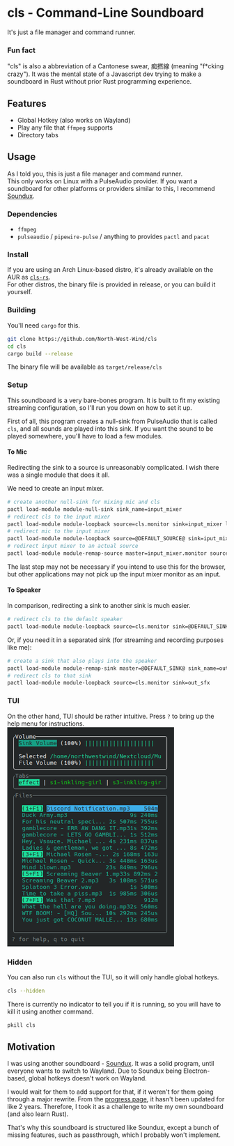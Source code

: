 # cls - Command-Line Soundboard
It's just a file manager and command runner.

### Fun fact
"cls" is also a abbreviation of a Cantonese swear, 痴撚線 (meaning "f*cking crazy"). It was the mental state of a Javascript dev trying to make a soundboard in Rust without prior Rust programming experience.

## Features
- Global Hotkey (also works on Wayland)
- Play any file that `ffmpeg` supports
- Directory tabs

## Usage
As I told you, this is just a file manager and command runner.  
This only works on Linux with a PulseAudio provider. If you want a soundboard for other platforms or providers similar to this, I recommend [Soundux](https://github.com/Soundux/Soundux).

### Dependencies
- `ffmpeg`
- `pulseaudio` / `pipewire-pulse` / anything to provides `pactl` and `pacat`

### Install
If you are using an Arch Linux-based distro, it's already available on the AUR as [`cls-rs`](https://aur.archlinux.org/packages/cls-rs).  
For other distros, the binary file is provided in release, or you can build it yourself.

### Building
You'll need `cargo` for this.
```bash
git clone https://github.com/North-West-Wind/cls
cd cls
cargo build --release
```
The binary file will be available as `target/release/cls`

### Setup
This soundboard is a very bare-bones program. It is built to fit my existing streaming configuration, so I'll run you down on how to set it up.

First of all, this program creates a null-sink from PulseAudio that is called `cls`, and all sounds are played into this sink. If you want the sound to be played somewhere, you'll have to load a few modules.

#### To Mic
Redirecting the sink to a source is unreasonably complicated. I wish there was a single module that does it all.

We need to create an input mixer.

```bash
# create another null-sink for mixing mic and cls
pactl load-module module-null-sink sink_name=input_mixer
# redirect cls to the input mixer
pactl load-module module-loopback source=cls.monitor sink=input_mixer latency_msec=10
# redirect mic to the input mixer
pactl load-module module-loopback source=@DEFAULT_SOURCE@ sink=iput_mixer latency_msec=10
# redirect input mixer to an actual source
pactl load-module module-remap-source master=input_mixer.monitor source_name=mic
```

The last step may not be necessary if you intend to use this for the browser, but other applications may not pick up the input mixer monitor as an input.

#### To Speaker
In comparison, redirecting a sink to another sink is much easier.

```bash
# redirect cls to the default speaker
pactl load-module module-loopback source=cls.monitor sink=@DEFAULT_SINK@
```
Or, if you need it in a separated sink (for streaming and recording purposes like me):
```bash
# create a sink that also plays into the speaker
pactl load-module module-remap-sink master=@DEFAULT_SINK@ sink_name=out_sfx
# redirect cls to that sink
pactl load-module module-loopback source=cls.monitor sink=out_sfx
```

### TUI
On the other hand, TUI should be rather intuitive. Press `?` to bring up the help menu for instructions.  
![Screenshot of the TUI](screenshot.png)

### Hidden
You can also run `cls` without the TUI, so it will only handle global hotkeys.  
```bash
cls --hidden
```
There is currently no indicator to tell you if it is running, so you will have to kill it using another command.
```bash
pkill cls
```

## Motivation
I was using another soundboard - [Soundux](https://github.com/Soundux/Soundux). It was a solid program, until everyone wants to switch to Wayland. Due to Soundux being Electron-based, global hotkeys doesn't work on Wayland.

I would wait for them to add support for that, if it weren't for them going through a major rewrite. From the [progress page](https://github.com/Soundux/Soundux/issues/591), it hasn't been updated for like 2 years. Therefore, I took it as a challenge to write my own soundboard (and also learn Rust).

That's why this soundboard is structured like Soundux, except a bunch of missing features, such as passthrough, which I probably won't implement.